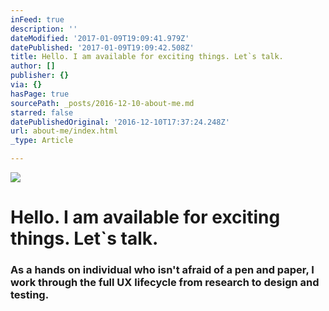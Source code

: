 ```yaml
---
inFeed: true
description: ''
dateModified: '2017-01-09T19:09:41.979Z'
datePublished: '2017-01-09T19:09:42.508Z'
title: Hello. I am available for exciting things. Let`s talk.
author: []
publisher: {}
via: {}
hasPage: true
sourcePath: _posts/2016-12-10-about-me.md
starred: false
datePublishedOriginal: '2016-12-10T17:37:24.248Z'
url: about-me/index.html
_type: Article

---
```

![](https://the-grid-user-content.s3-us-west-2.amazonaws.com/7614099c-6566-49c7-8b50-6f7932fda906.gif)

# **Hello. I am available for exciting things. Let\`s talk.**

### As a hands on individual who isn't afraid of a pen and paper, I work through the full UX lifecycle from research to design and testing.